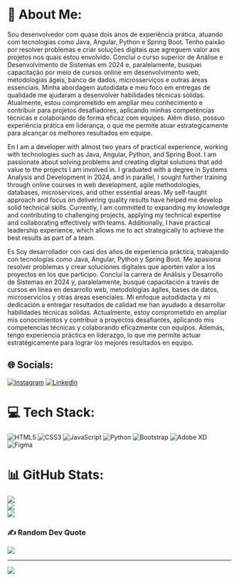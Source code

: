 # 💫 About Me:
Sou desenvolvedor com quase dois anos de experiência prática, atuando com tecnologias como Java, Angular, Python e Spring Boot. Tenho paixão por resolver problemas e criar soluções digitais que agreguem valor aos projetos nos quais estou envolvido.
Concluí o curso superior de Análise e Desenvolvimento de Sistemas em 2024 e, paralelamente, busquei capacitação por meio de cursos online em desenvolvimento web, metodologias ágeis, banco de dados, microsserviços e outras áreas essenciais. Minha abordagem autodidata e meu foco em entregas de qualidade me ajudaram a desenvolver habilidades técnicas sólidas.
Atualmente, estou comprometido em ampliar meu conhecimento e contribuir para projetos desafiadores, aplicando minhas competências técnicas e colaborando de forma eficaz com equipes. Além disso, possuo experiência prática em liderança, o que me permite atuar estrategicamente para alcançar os melhores resultados em equipe.

En
I am a developer with almost two years of practical experience, working with technologies such as Java, Angular, Python, and Spring Boot. I am passionate about solving problems and creating digital solutions that add value to the projects I am involved in.
I graduated with a degree in Systems Analysis and Development in 2024, and in parallel, I sought further training through online courses in web development, agile methodologies, databases, microservices, and other essential areas. My self-taught approach and focus on delivering quality results have helped me develop solid technical skills.
Currently, I am committed to expanding my knowledge and contributing to challenging projects, applying my technical expertise and collaborating effectively with teams. Additionally, I have practical leadership experience, which allows me to act strategically to achieve the best results as part of a team.

Es
Soy desarrollador con casi dos años de experiencia práctica, trabajando con tecnologías como Java, Angular, Python y Spring Boot. Me apasiona resolver problemas y crear soluciones digitales que aporten valor a los proyectos en los que participo.
Concluí la carrera de Análisis y Desarrollo de Sistemas en 2024 y, paralelamente, busqué capacitación a través de cursos en línea en desarrollo web, metodologías ágiles, bases de datos, microservicios y otras áreas esenciales. Mi enfoque autodidacta y mi dedicación a entregar resultados de calidad me han ayudado a desarrollar habilidades técnicas sólidas.
Actualmente, estoy comprometido en ampliar mis conocimientos y contribuir a proyectos desafiantes, aplicando mis competencias técnicas y colaborando eficazmente con equipos. Además, tengo experiencia práctica en liderazgo, lo que me permite actuar estratégicamente para lograr los mejores resultados en equipo.



## 🌐 Socials:
[![Instagram](https://img.shields.io/badge/Instagram-%23E4405F.svg?logo=Instagram&logoColor=white)](https://instagram.com/@moisesfullstackdeveloper) [![LinkedIn](https://img.shields.io/badge/LinkedIn-%230077B5.svg?logo=linkedin&logoColor=white)](https://linkedin.com/in/https://www.linkedin.com/in/moisesrodriguesdasilva) 

# 💻 Tech Stack:
![HTML5](https://img.shields.io/badge/html5-%23E34F26.svg?style=for-the-badge&logo=html5&logoColor=white) ![CSS3](https://img.shields.io/badge/css3-%231572B6.svg?style=for-the-badge&logo=css3&logoColor=white) ![JavaScript](https://img.shields.io/badge/javascript-%23323330.svg?style=for-the-badge&logo=javascript&logoColor=%23F7DF1E) ![Python](https://img.shields.io/badge/python-3670A0?style=for-the-badge&logo=python&logoColor=ffdd54) ![Bootstrap](https://img.shields.io/badge/bootstrap-%23563D7C.svg?style=for-the-badge&logo=bootstrap&logoColor=white) ![Adobe XD](https://img.shields.io/badge/Adobe%20XD-470137?style=for-the-badge&logo=Adobe%20XD&logoColor=#FF61F6) 	![Figma](https://img.shields.io/badge/figma-%23F24E1E.svg?style=for-the-badge&logo=figma&logoColor=white)
# 📊 GitHub Stats:
![](https://github-readme-stats.vercel.app/api?username=MoisesRodrigues1979&theme=merko&hide_border=false&include_all_commits=true&count_private=true)<br/>
![](https://github-readme-streak-stats.herokuapp.com/?user=MoisesRodrigues1979&theme=merko&hide_border=false)<br/>
![](https://github-readme-stats.vercel.app/api/top-langs/?username=MoisesRodrigues1979&theme=merko&hide_border=false&include_all_commits=true&count_private=true&layout=compact)

### ✍️ Random Dev Quote
![](https://quotes-github-readme.vercel.app/api?type=horizontal&theme=merko)

---
[![](https://visitcount.itsvg.in/api?id=MoisesRodrigues1979&icon=2&color=3)](https://visitcount.itsvg.in)

<!-- Proudly created with GPRM ( https://gprm.itsvg.in ) -->
